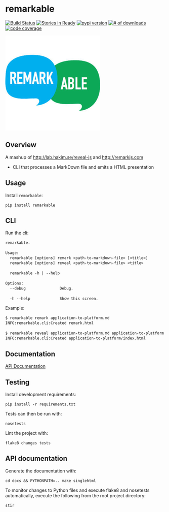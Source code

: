 # remarkable

[![Build Status](https://secure.travis-ci.org/michaeljoseph/remarkable.png)](http://travis-ci.org/michaeljoseph/remarkable)
[![Stories in Ready](https://badge.waffle.io/michaeljoseph/remarkable.png?label=ready)](https://waffle.io/michaeljoseph/remarkable) [![pypi version](https://badge.fury.io/py/remarkable.png)](http://badge.fury.io/py/remarkable)
[![# of downloads](https://pypip.in/d/remarkable/badge.png)](https://crate.io/packages/remarkable?version=latest)
[![code coverage](https://coveralls.io/repos/michaeljoseph/remarkable/badge.png?branch=master)](https://coveralls.io/r/michaeljoseph/remarkable?branch=master)

![remarkable](https://github.com/michaeljoseph/remarkable/raw/master/resources/remarkable.jpg)

## Overview

A mashup of http://lab.hakim.se/reveal-js and http://remarkjs.com

* CLI that processes a MarkDown file and emits a HTML presentation

## Usage

Install `remarkable`:

    pip install remarkable

## CLI

Run the cli:

```
remarkable.

Usage:
  remarkable [options] remark <path-to-markdown-file> [<title>]
  remarkable [options] reveal <path-to-markdown-file> <title>

  remarkable -h | --help

Options:
  --debug               Debug.

  -h --help             Show this screen.
```

Example:
```
$ remarkable remark application-to-platform.md
INFO:remarkable.cli:Created remark.html

$ remarkable reveal application-to-platform.md application-to-platform
INFO:remarkable.cli:Created application-to-platform/index.html
```

## Documentation

[API Documentation](http://remarkable.rtfd.org)

## Testing

Install development requirements:

    pip install -r requirements.txt

Tests can then be run with:

    nosetests

Lint the project with:

    flake8 changes tests

## API documentation

Generate the documentation with:

    cd docs && PYTHONPATH=.. make singlehtml

To monitor changes to Python files and execute flake8 and nosetests
automatically, execute the following from the root project directory:

    stir